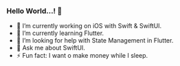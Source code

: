 ### Hello World...! 👋

- 🔭 I’m currently working on iOS with Swift & SwiftUI.
- 🌱 I’m currently learning Flutter.
- 🤔 I’m looking for help with State Management in Flutter.
- 💬 Ask me about SwiftUI.
- ⚡ Fun fact: I want o make money while I sleep. 
